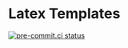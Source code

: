 # Latex Templates


[![pre-commit.ci status](https://results.pre-commit.ci/badge/github/GuillermoFidalgo/Tex_templates/main.svg)](https://results.pre-commit.ci/latest/github/GuillermoFidalgo/Tex_templates/main)
